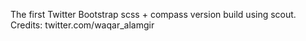 The first Twitter Bootstrap scss + compass version build using scout.
Credits: twitter.com/waqar_alamgir
